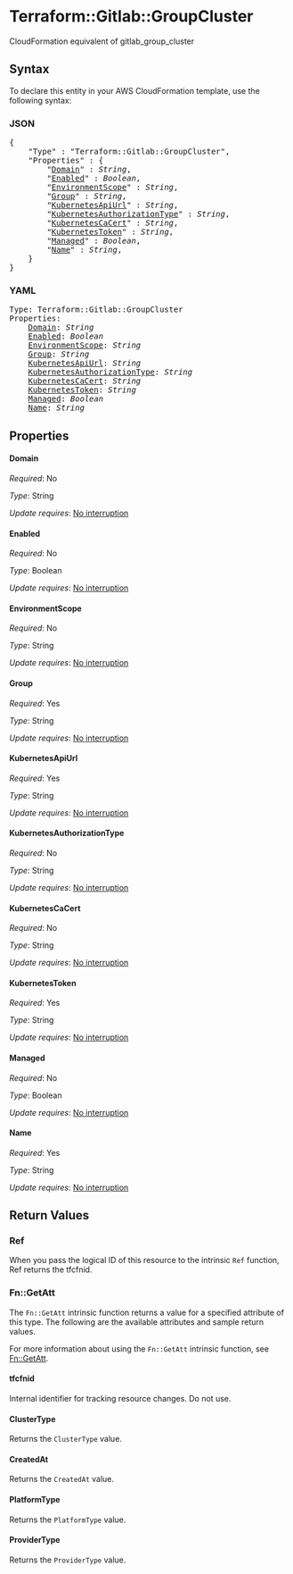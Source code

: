 # Terraform::Gitlab::GroupCluster

CloudFormation equivalent of gitlab_group_cluster

## Syntax

To declare this entity in your AWS CloudFormation template, use the following syntax:

### JSON

<pre>
{
    "Type" : "Terraform::Gitlab::GroupCluster",
    "Properties" : {
        "<a href="#domain" title="Domain">Domain</a>" : <i>String</i>,
        "<a href="#enabled" title="Enabled">Enabled</a>" : <i>Boolean</i>,
        "<a href="#environmentscope" title="EnvironmentScope">EnvironmentScope</a>" : <i>String</i>,
        "<a href="#group" title="Group">Group</a>" : <i>String</i>,
        "<a href="#kubernetesapiurl" title="KubernetesApiUrl">KubernetesApiUrl</a>" : <i>String</i>,
        "<a href="#kubernetesauthorizationtype" title="KubernetesAuthorizationType">KubernetesAuthorizationType</a>" : <i>String</i>,
        "<a href="#kubernetescacert" title="KubernetesCaCert">KubernetesCaCert</a>" : <i>String</i>,
        "<a href="#kubernetestoken" title="KubernetesToken">KubernetesToken</a>" : <i>String</i>,
        "<a href="#managed" title="Managed">Managed</a>" : <i>Boolean</i>,
        "<a href="#name" title="Name">Name</a>" : <i>String</i>,
    }
}
</pre>

### YAML

<pre>
Type: Terraform::Gitlab::GroupCluster
Properties:
    <a href="#domain" title="Domain">Domain</a>: <i>String</i>
    <a href="#enabled" title="Enabled">Enabled</a>: <i>Boolean</i>
    <a href="#environmentscope" title="EnvironmentScope">EnvironmentScope</a>: <i>String</i>
    <a href="#group" title="Group">Group</a>: <i>String</i>
    <a href="#kubernetesapiurl" title="KubernetesApiUrl">KubernetesApiUrl</a>: <i>String</i>
    <a href="#kubernetesauthorizationtype" title="KubernetesAuthorizationType">KubernetesAuthorizationType</a>: <i>String</i>
    <a href="#kubernetescacert" title="KubernetesCaCert">KubernetesCaCert</a>: <i>String</i>
    <a href="#kubernetestoken" title="KubernetesToken">KubernetesToken</a>: <i>String</i>
    <a href="#managed" title="Managed">Managed</a>: <i>Boolean</i>
    <a href="#name" title="Name">Name</a>: <i>String</i>
</pre>

## Properties

#### Domain

_Required_: No

_Type_: String

_Update requires_: [No interruption](https://docs.aws.amazon.com/AWSCloudFormation/latest/UserGuide/using-cfn-updating-stacks-update-behaviors.html#update-no-interrupt)

#### Enabled

_Required_: No

_Type_: Boolean

_Update requires_: [No interruption](https://docs.aws.amazon.com/AWSCloudFormation/latest/UserGuide/using-cfn-updating-stacks-update-behaviors.html#update-no-interrupt)

#### EnvironmentScope

_Required_: No

_Type_: String

_Update requires_: [No interruption](https://docs.aws.amazon.com/AWSCloudFormation/latest/UserGuide/using-cfn-updating-stacks-update-behaviors.html#update-no-interrupt)

#### Group

_Required_: Yes

_Type_: String

_Update requires_: [No interruption](https://docs.aws.amazon.com/AWSCloudFormation/latest/UserGuide/using-cfn-updating-stacks-update-behaviors.html#update-no-interrupt)

#### KubernetesApiUrl

_Required_: Yes

_Type_: String

_Update requires_: [No interruption](https://docs.aws.amazon.com/AWSCloudFormation/latest/UserGuide/using-cfn-updating-stacks-update-behaviors.html#update-no-interrupt)

#### KubernetesAuthorizationType

_Required_: No

_Type_: String

_Update requires_: [No interruption](https://docs.aws.amazon.com/AWSCloudFormation/latest/UserGuide/using-cfn-updating-stacks-update-behaviors.html#update-no-interrupt)

#### KubernetesCaCert

_Required_: No

_Type_: String

_Update requires_: [No interruption](https://docs.aws.amazon.com/AWSCloudFormation/latest/UserGuide/using-cfn-updating-stacks-update-behaviors.html#update-no-interrupt)

#### KubernetesToken

_Required_: Yes

_Type_: String

_Update requires_: [No interruption](https://docs.aws.amazon.com/AWSCloudFormation/latest/UserGuide/using-cfn-updating-stacks-update-behaviors.html#update-no-interrupt)

#### Managed

_Required_: No

_Type_: Boolean

_Update requires_: [No interruption](https://docs.aws.amazon.com/AWSCloudFormation/latest/UserGuide/using-cfn-updating-stacks-update-behaviors.html#update-no-interrupt)

#### Name

_Required_: Yes

_Type_: String

_Update requires_: [No interruption](https://docs.aws.amazon.com/AWSCloudFormation/latest/UserGuide/using-cfn-updating-stacks-update-behaviors.html#update-no-interrupt)

## Return Values

### Ref

When you pass the logical ID of this resource to the intrinsic `Ref` function, Ref returns the tfcfnid.

### Fn::GetAtt

The `Fn::GetAtt` intrinsic function returns a value for a specified attribute of this type. The following are the available attributes and sample return values.

For more information about using the `Fn::GetAtt` intrinsic function, see [Fn::GetAtt](https://docs.aws.amazon.com/AWSCloudFormation/latest/UserGuide/intrinsic-function-reference-getatt.html).

#### tfcfnid

Internal identifier for tracking resource changes. Do not use.

#### ClusterType

Returns the <code>ClusterType</code> value.

#### CreatedAt

Returns the <code>CreatedAt</code> value.

#### PlatformType

Returns the <code>PlatformType</code> value.

#### ProviderType

Returns the <code>ProviderType</code> value.

